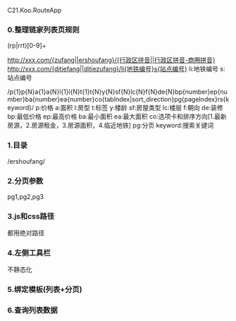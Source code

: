 C21.Koo.RouteApp

### 0.整理链家列表页规则
(rp|rrt)[0-9]+

http://xxx.com/{zufang||ershoufang}/{行政区拼音||行政区拼音-商圈拼音}
http://xxx.com/{ditiefang||ditiezufang}/li{地铁编号}s{站点编号}
li:地铁编号
s:站点编号

/p{1}p{N}a{1}a{N}l{1}l{N}t{1}t{N}y{N}sf{N}lc{N}f{N}de{N}bp{number}ep{number}ba{number}ea{number}co{tabIndex|sort_direction}pg{pageIndex}rs{keyword}/
p:价格
a:面积
l:房型
t:标签
y:楼龄
sf:房屋类型
lc:楼层
f:朝向
de:装修
bp:最低价格
ep:最高价格
ba:最小面积
ea:最大面积
co:选项卡和排序方向[1.最新房源，2.房源租金，3.房源面积，4.临近地铁]
pg:分页
keyword:搜索关键词

### 1.目录
/ershoufang/

### 2.分页参数
pg1,pg2,pg3

### 3.js和css路径
都用绝对路径

### 4.左侧工具栏
不静态化

### 5.绑定模板(列表+分页)

### 6.查询列表数据


